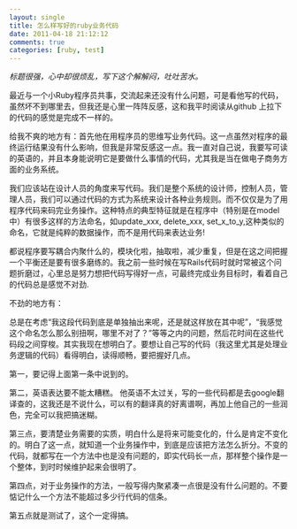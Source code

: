 ```yaml
---
layout: single
title: 怎么样写好的ruby业务代码
date: 2011-04-18 21:12:12
comments: true
categories: [ruby, test]
---
```

                    
_标题很强，心中却很烦乱，写下这个解解闷，吐吐苦水。_

最近与一个小Ruby程序员共事，交流起来还没有什么问题，可是看他写的代码，虽然坏不到哪里去，但我还是心里一阵阵反感，这和我平时阅读从github 上拉下的代码的感觉是完成不一样的。 
 
给我不爽的地方有：首先他在用程序员的思维写业务代码。这一点虽然对程序的最终运行结果没有什么影响，但我是非常反感这一点。我一直对自己说，我要写可读的英语的，并且本身能说明它是要做什么事情的代码，尤其我是当在做电子商务方面的业务系统。

我们应该站在设计人员的角度来写代码。我们是整个系统的设计师，控制人员，管理人员，我们可以通过代码的方式为系统来设计各种业务规则。而不仅仅是为了用程序代码来码完业务操作。这种特点的典型特征就是在程序中（特别是在model 中）有很多这样的方法命名，如update_xxx, delete_xxx, set_x_to_y,这种类似的命名，它就是纯粹的数据操作，而不是用代码来表达业务!

都说程序要写耦合内聚什么的，模块化啦，抽取啦，减少重复，但是在这之间把握一个平衡还是要有很多磨练的。我之前一些时候在写Rails代码时就时常被这个问题折磨过，心里总是努力想把代码写得好一点，可最终完成业务目标时，看着自己的代码总是感觉不对劲.

不劲的地方有：



总是在考虑“我这段代码到底是单独抽出来呢，还是就这样放在其中呢”，“我感觉这个命名怎么那么别扭啊，哪里不对了？”等等之内的问题，然后花时间在这些代码段之间穿梭。其实我现在想明白了。要想让自己写的代码（我这里尤其是处理业务逻辑的代码）看得明白，读得顺畅，要把握好几点。 
 

第一，要记得上面第一条中说到的。 
 
第二，英语表达要不能太糟糕。 他英语不太过关，写的一些代码都是去google翻译查的，这我还是不说什么，可以有的翻译真的好离谱啊，再加上他自己的一些润色，完全可以我把搞迷糊。 
 
第三点，要清楚业务需要的实质，明白什么是将来可能变化的，什么是肯定不变化的。明白了这一点，就知道一个业务操作中，到底是应该把方法怎么折分。不变的代码，就都写在一个方法中也是没有问题的，即实代码长一点，那样整个操作是一个整体，到时时候维护起来会很明了。   
 
第四点，对于业务操作的方法，一般写得内聚紧凑一点很是没有什么问题的。不要惦记什么一个方法不能超过多少行代码的信条。 
 
第五点就是测试了，这个一定得搞。